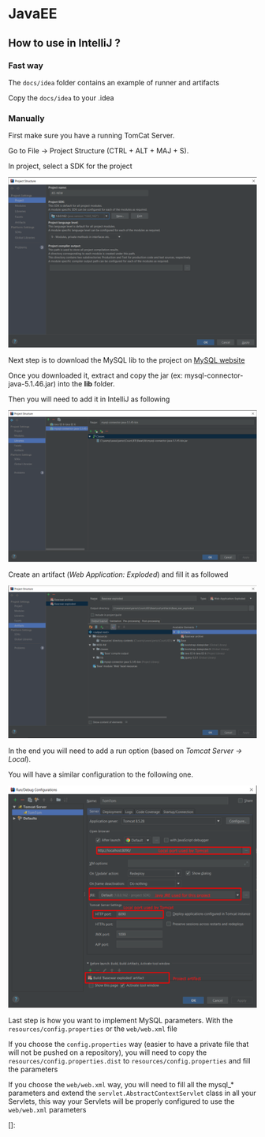 # JavaEE

## How to use in IntelliJ ?

### Fast way

The `docs/idea` folder contains an example of runner and artifacts

Copy the `docs/idea` to your .idea

### Manually
First make sure you have a running TomCat Server.

Go to File -> Project Structure (CTRL + ALT + MAJ + S).

In project, select a SDK for the project 

![sdk][sdk]

Next step is to download the MySQL lib to the project on [MySQL website](https://dev.mysql.com/downloads/connector/j/)

Once you downloaded it, extract and copy the jar (ex: mysql-connector-java-5.1.46.jar) into the **lib** folder.

Then you will need to add it in IntelliJ as following

![mysql_library][mysql_library]

Create an artifact (*Web Application: Exploded*) and fill it as followed

![base-war-exploded][base-war-exploded]


In the end you will need to add a run option (based on *Tomcat Server -> Local*).

You will have a similar configuration to the following one.

![alt full_tomcat_run_conf][full_tomcat_run_conf]

Last step is how you want to implement MySQL parameters. With the `resources/config.properties` or the `web/web.xml` file

If you choose the `config.properties` way (easier to have a private file that will not be pushed on a repository), 
you will need to copy the `resources/config.properties.dist` to `resources/config.properties` and fill the parameters

If you choose the `web/web.xml` way, you will need to fill all the mysql_* parameters 
and extend the `servlet.AbstractContextServlet` class in all your Servlets, this way your Servlets will be properly 
configured to use the `web/web.xml` parameters

[sdk]: docs/img/SDK.png
[full_tomcat_run_conf]: docs/img/full_tomcat_run_conf.png
[base-war-exploded]: docs/img/base-war-exploded.png 
[mysql_library]: docs/img/mysql_library.png 
[]: 
